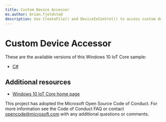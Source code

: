 ```yaml
---
title: Custom Device Accessor
ms.author: brian.fjeldstad
description: Use CreateFile() and DeviceIoControl() to access custom devices from UWP.
---
```


# Custom Device Accessor

These are the available versions of this Windows 10 IoT Core sample:

*	[C#](./CS/README.md)

## Additional resources
* [Windows 10 IoT Core home page](https://developer.microsoft.com/en-us/windows/iot/)

This project has adopted the Microsoft Open Source Code of Conduct. For more information see the Code of Conduct FAQ or contact <opencode@microsoft.com> with any additional questions or comments.
